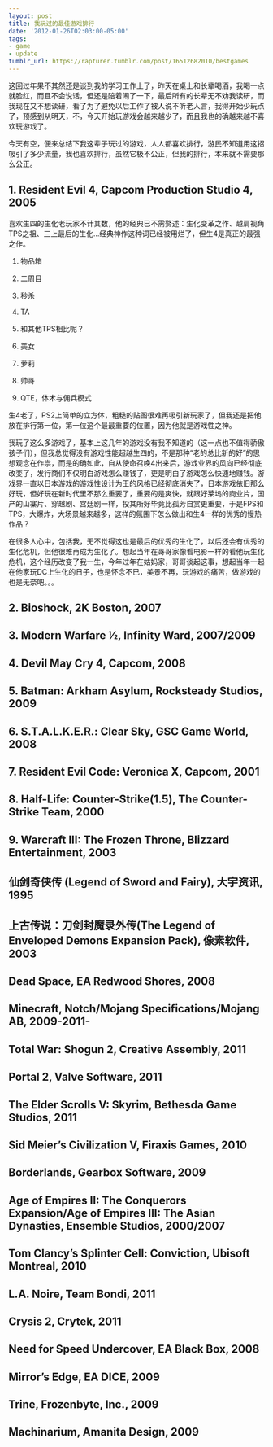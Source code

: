 ```yaml
---
layout: post
title: 我玩过的最佳游戏排行
date: '2012-01-26T02:03:00-05:00'
tags:
- game
- update
tumblr_url: https://rapturer.tumblr.com/post/16512682010/bestgames
---
```

这回过年果不其然还是谈到我的学习工作上了，昨天在桌上和长辈喝酒，我喝一点就脸红，而且不会说话，但还是陪着闹了一下，最后所有的长辈无不劝我读研，而我现在又不想读研，看了为了避免以后工作了被人说不听老人言，我得开始少玩点了，预感到从明天，不，今天开始玩游戏会越来越少了，而且我也的确越来越不喜欢玩游戏了。

今天有空，便来总结下我这辈子玩过的游戏，人人都喜欢排行，游民不知道用这招吸引了多少流量，我也喜欢排行，虽然它极不公正，但我的排行，本来就不需要那么公正。

## 1. Resident Evil 4, Capcom Production Studio 4, 2005

喜欢生四的生化老玩家不计其数，他的经典已不需赘述：生化变革之作、越肩视角TPS之祖、三上最后的生化…经典神作这种词已经被用烂了，但生4是真正的最强之作。

1. 物品箱

2. 二周目

3. 秒杀

4. TA

5. 和其他TPS相比呢？

6. 美女

7. 萝莉

8. 帅哥

9. QTE，体术与佣兵模式

生4老了，PS2上简单的立方体，粗糙的贴图很难再吸引新玩家了，但我还是把他放在排行第一位，第一位这个最最重要的位置，因为他就是游戏性之神。

我玩了这么多游戏了，基本上这几年的游戏没有我不知道的（这一点也不值得骄傲孩子们），但我总觉得没有游戏性能超越生四的，不是那种“老的总比新的好”的思想观念在作祟，而是的确如此，自从使命召唤4出来后，游戏业界的风向已经彻底改变了，发行商们不仅明白游戏怎么赚钱了，更是明白了游戏怎么快速地赚钱。游戏界一直以日本游戏的游戏性设计为王的风格已经彻底消失了，日本游戏依旧那么好玩，但好玩在新时代里不那么重要了，重要的是爽快，就跟好莱坞的商业片，国产的山寨片、穿越剧、宫廷剧一样，投其所好毕竟比孤芳自赏更重要，于是FPS和TPS，大爆炸，大场景越来越多，这样的氛围下怎么做出和生4一样的优秀的慢热作品？

在很多人心中，包括我，无不觉得这也是最后的优秀的生化了，以后还会有优秀的生化危机，但他很难再成为生化了。想起当年在哥哥家像看电影一样的看他玩生化危机，这个经历改变了我一生，今年过年在姑妈家，哥哥谈起这事，想起当年一起在他家玩DC上生化的日子，也是怀念不已，美景不再，玩游戏的痛苦，做游戏的也是无奈吧。。。

## 2. Bioshock, 2K Boston, 2007

## 3. Modern Warfare ½, Infinity Ward, 2007/2009

## 4. Devil May Cry 4, Capcom, 2008

## 5. Batman: Arkham Asylum, Rocksteady Studios, 2009

## 6. S.T.A.L.K.E.R.: Clear Sky, GSC Game World, 2008

## 7. Resident Evil Code: Veronica X, Capcom, 2001

## 8. Half-Life: Counter-Strike(1.5), The Counter-Strike Team, 2000

## 9. Warcraft III: The Frozen Throne, Blizzard Entertainment, 2003

## 仙剑奇侠传 (Legend of Sword and Fairy), 大宇资讯, 1995

## 上古传说：刀剑封魔录外传(The Legend of Enveloped Demons Expansion Pack), 像素软件, 2003

## Dead Space, EA Redwood Shores, 2008

## Minecraft, Notch/Mojang Specifications/Mojang AB, 2009-2011-

## Total War: Shogun 2, Creative Assembly, 2011

## Portal 2, Valve Software, 2011

## The Elder Scrolls V: Skyrim, Bethesda Game Studios, 2011

## Sid Meier’s Civilization V, Firaxis Games, 2010

## Borderlands, Gearbox Software, 2009

## Age of Empires II: The Conquerors Expansion/Age of Empires III: The Asian Dynasties, Ensemble Studios, 2000/2007

## Tom Clancy’s Splinter Cell: Conviction, Ubisoft Montreal, 2010

## L.A. Noire, Team Bondi, 2011

## Crysis 2, Crytek, 2011

## Need for Speed Undercover, EA Black Box, 2008

## Mirror’s Edge, EA DICE, 2009

## Trine, Frozenbyte, Inc., 2009

## Machinarium, Amanita Design, 2009
